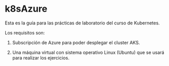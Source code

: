 # k8sAzure

Esta es la guía para las prácticas de laboratorio del curso de Kubernetes.

Los requisitos son:

1) Subscripción de Azure para poder desplegar el cluster AKS.

2) Una máquina virtual con sistema operativo Linux (Ubuntu) que se usará para realizar los ejercicios.


